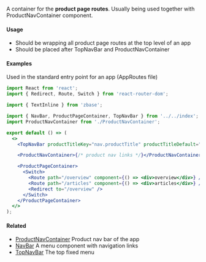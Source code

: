 A container for the **product page routes**. Usually being used together with ProductNavContainer component.

#### Usage

- Should be wrapping all product page routes at the top level of an app
- Should be placed after TopNavBar and ProductNavContainer

#### Examples

Used in the standard entry point for an app (AppRoutes file)

```jsx static
import React from 'react';
import { Redirect, Route, Switch } from 'react-router-dom';

import { TextInline } from 'zbase';

import { NavBar, ProductPageContainer, TopNavBar } from '../../index';
import ProductNavContainer from './ProductNavContainer';

export default () => (
  <>
    <TopNavBar productTitleKey="nav.productTitle" productTitleDefault="Example app" />

    <ProductNavContainer>{/* product nav links */}</ProductNavContainer>

    <ProductPageContainer>
      <Switch>
        <Route path="/overview" component={() => <div>overview</div>} />
        <Route path="/articles" component={() => <div>articles</div>} />
        <Redirect to="/overview" />
      </Switch>
    </ProductPageContainer>
  </>
);
```

#### Related

- [ProductNavContainer](#!/ProductNavContainer) Product nav bar of the app
- [NavBar](#!/NavBar) A menu component with navigation links
- [TopNavBar](#!/TopNavBar) The top fixed menu
